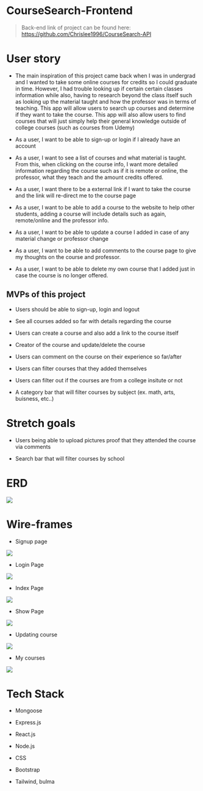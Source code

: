 # CourseSearch-Frontend

> Back-end link of project can be found here: https://github.com/Chrislee1996/CourseSearch-API

# User story

* The main inspiration of this project came back when I was in undergrad and I wanted to take some online courses for credits so I could graduate in time. However, I had trouble looking up if certain certain classes information while also, having to research beyond the class itself such as looking up the material taught and how the professor was in terms of teaching. This app will allow users to search up courses and determine if they want to take the course. This app will also allow users to find courses that will just simply help their general knowledge outside of college courses (such as courses from Udemy)

* As a user, I want to be able to sign-up or login if I already have an account

* As a user, I want to see a list of courses and what material is taught. From this, when clicking on the course info, I want more detailed information regarding the course such as if it is remote or online, the professor, what they teach and the amount credits offered.

* As a user, I want there to be a external link if I want to take the course and the link will re-direct me to the course page

* As a user, I want to be able to add a course to the website to help other students, adding a course will include details such as again, remote/online and the professor info. 

* As a user, I want to be able to update a course I added in case of any material change or professor change

* As a user, I want to be able to add comments to the course page to give my thoughts on the course and professor.

* As a user, I want to be able to delete my own course that I added just in case the course is no longer offered. 

## MVPs of this project

* Users should be able to sign-up, login and logout

* See all courses added so far with details regarding the course

* Users can create a course and also add a link to the course itself

* Creator of the course and update/delete the course

* Users can comment on the course on their experience so far/after

* Users can filter courses that they added themselves

* Users can filter out if the courses are from a college insitute or not

* A category bar that will filter courses by subject (ex. math, arts, buisness, etc..)


# Stretch goals 

* Users being able to upload pictures proof that they attended the course via comments

* Search bar that will filter courses by school




# ERD
![](images/ERDimage.PNG)


# Wire-frames

* Signup page

![](images/wireframes/signup.PNG)

* Login Page

![](images/wireframes/login.PNG)

* Index Page

![](images/wireframes/indexpage.PNG)

* Show Page

![](images/wireframes/showpage.PNG)

* Updating course

![](images/wireframes/updatepage.PNG)

* My courses

![](images/wireframes/minecourses.PNG)



# Tech Stack 

* Mongoose 

* Express.js

* React.js

* Node.js

* CSS

* Bootstrap


* Tailwind, bulma 
